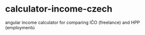 # calculator-income-czech
angular income calculator for comparing IČO (freelance) and HPP (employmentú

